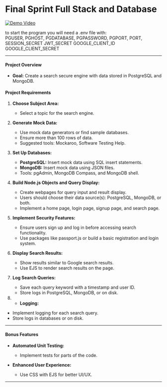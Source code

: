 # Final Sprint Full Stack and Database

[![Demo Video](https://img.youtube.com/vi/pP5dPoa9xas/0.jpg)](https://www.youtube.com/watch?v=pP5dPoa9xas)

to start the program you will need a .env file with:<br>
PGUSER,
PGHOST,
PGDATABASE,
PGPASSWORD,
PGPORT,
PORT,
SESSION_SECRET
JWT_SECRET
GOOGLE_CLIENT_ID
GOOGLE_CLIENT_SECRET

---

#### Project Overview

- **Goal:** Create a search secure engine with data stored in PostgreSQL and MongoDB.

#### Project Requirements

1. **Choose Subject Area:**

   - Select a topic for the search engine.

2. **Generate Mock Data:**

   - Use mock data generators or find sample databases.
   - Ensure more than 100 rows of data.
   - Suggested tools: Mockaroo, Software Testing Help.

3. **Set Up Databases:**

   - **PostgreSQL:** Insert mock data using SQL insert statements.
   - **MongoDB:** Insert mock data using JSON files.
   - Tools: pgAdmin, MongoDB Compass, and MongoDB shell.

4. **Build Node.js Objects and Query Display:**

   - Create webpages for query input and result display.
   - Users should choose their data source(s): PostgreSQL, MongoDB, or both.
   - Implement a home page, login page, signup page, and search page.

5. **Implement Security Features:**

   - Ensure users sign up and log in before accessing search functionality.
   - Use packages like passport.js or build a basic registration and login system.

6. **Display Search Results:**

   - Show results similar to Google search results.
   - Use EJS to render search results on the page.

7. **Log Search Queries:**

   - Save each query keyword with a timestamp and user ID.
   - Store logs in PostgreSQL, MongoDB, or on disk.

8. - **Logging:**

- Implement logging for each search query.
- Store logs in databases or on disk.

---

#### Bonus Features

- **Automated Unit Testing:**

  - Implement tests for parts of the code.

- **Enhanced User Experience:**
  - Use CSS with EJS for better UI/UX.

---
